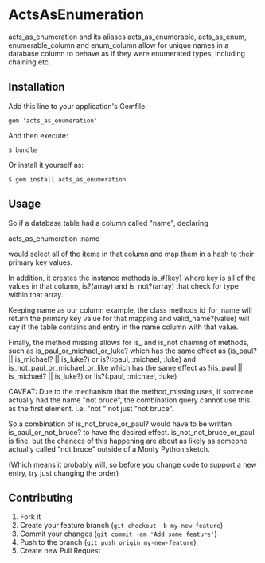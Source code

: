 # ActsAsEnumeration

acts_as_enumeration and its aliases acts_as_enumerable, acts_as_enum, enumerable_column and enum_column
allow for unique names in a database column to behave as if they were enumerated
types, including chaining etc.

## Installation

Add this line to your application's Gemfile:

    gem 'acts_as_enumeration'

And then execute:

    $ bundle

Or install it yourself as:

    $ gem install acts_as_enumeration

## Usage

So if a database table had a column called "name", declaring

   acts_as_enumeration :name

would select all of the items in that column and map them in a hash to their
primary key values.

In addition, it creates the instance methods is_#{key} where key is all of the
values in that column, is?(array) and is_not?(array) that check for type within
that array.

Keeping name as our column example, the class methods id_for_name will return
the primary key value for that mapping and valid_name?(value) will say if the
table contains and entry in the name column with that value.

Finally, the method missing allows for is_ and is_not chaining of methods, such
as is_paul_or_michael_or_luke? which has the same effect as
(is_paul? || is_michael? || is_luke?) or is?(:paul, :michael, :luke) and
is_not_paul_or_michael_or_like which has the same effect as
!(is_paul || is_michael? || is_luke?) or !is?(:paul, :michael, :luke)

CAVEAT: Due to the mechanism that the method_missing uses, if someone actually
had the name "not bruce", the combination query cannot use this as the first element.
i.e. "not <anything>" not just "not bruce".

So a combination of is_not_bruce_or_paul? would have to be written
is_paul_or_not_bruce? to have the desired effect. is_not_not_bruce_or_paul
is fine, but the chances of this happening are about as likely as someone actually
called "not bruce" outside of a Monty Python sketch.

(Which means it probably will, so before you change code to support a new entry,
try just changing the order)

## Contributing

1. Fork it
2. Create your feature branch (`git checkout -b my-new-feature`)
3. Commit your changes (`git commit -am 'Add some feature'`)
4. Push to the branch (`git push origin my-new-feature`)
5. Create new Pull Request
